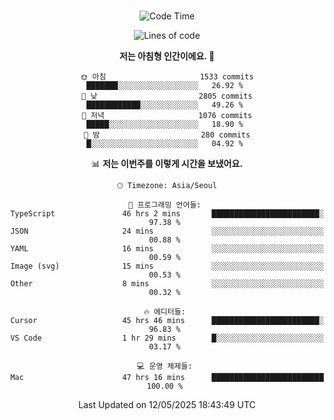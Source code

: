 <div align="center">

<br />

 <!--START_SECTION:waka-->
![Code Time](http://img.shields.io/badge/Code%20Time-4%2C584%20hrs%2029%20mins-blue)

![Lines of code](https://img.shields.io/badge/%EC%A0%80%EB%8A%94%20%EC%97%AC%ED%83%9C%EA%B9%8C%EC%A7%80%20-3.4%20million%20%EC%A4%84%EC%9D%98%20%EC%BD%94%EB%93%9C%EB%A5%BC%20%EC%9E%91%EC%84%B1%ED%96%88%EC%96%B4%EC%9A%94.-blue)

**저는 아침형 인간이에요. 🐤** 

```text
🌞 아침                     1533 commits        ███████░░░░░░░░░░░░░░░░░░   26.92 % 
🌆 낮　                     2805 commits        ████████████░░░░░░░░░░░░░   49.26 % 
🌃 저녁                     1076 commits        █████░░░░░░░░░░░░░░░░░░░░   18.90 % 
🌙 밤　                     280 commits         █░░░░░░░░░░░░░░░░░░░░░░░░   04.92 % 
```


📊 **저는 이번주를 이렇게 시간을 보냈어요.** 

```text
🕑︎ Timezone: Asia/Seoul

💬 프로그래밍 언어들: 
TypeScript               46 hrs 2 mins       ████████████████████████░   97.38 % 
JSON                     24 mins             ░░░░░░░░░░░░░░░░░░░░░░░░░   00.88 % 
YAML                     16 mins             ░░░░░░░░░░░░░░░░░░░░░░░░░   00.59 % 
Image (svg)              15 mins             ░░░░░░░░░░░░░░░░░░░░░░░░░   00.53 % 
Other                    8 mins              ░░░░░░░░░░░░░░░░░░░░░░░░░   00.32 % 

🔥 에디터들: 
Cursor                   45 hrs 46 mins      ████████████████████████░   96.83 % 
VS Code                  1 hr 29 mins        █░░░░░░░░░░░░░░░░░░░░░░░░   03.17 % 

💻 운영 체제들: 
Mac                      47 hrs 16 mins      █████████████████████████   100.00 % 
```


 Last Updated on 12/05/2025 18:43:49 UTC
<!--END_SECTION:waka-->

</div>
